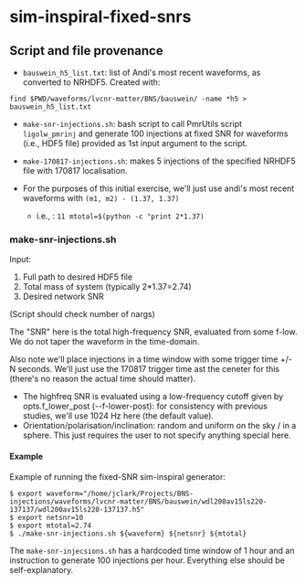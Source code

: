 # sim-inspiral-fixed-snrs
## Script and file provenance

 * `bauswein_h5_list.txt`: list of Andi's most recent waveforms, as converted
    to NRHDF5. Created with:
```
find $PWD/waveforms/lvcnr-matter/BNS/bauswein/ -name *h5 > bauswein_h5_list.txt
```
 * `make-snr-injections.sh`: bash script to call PmrUtils script
    `ligolw_pmrinj` and generate 100 injections at fixed SNR for waveforms (i.e.,
    HDF5 file) provided as 1st input argument to the script.
 * `make-170817-injections.sh`:  makes 5 injections of the specified NRHDF5 file
   with 170817 localisation.


 * For the purposes of this initial exercise, we'll just use andi's most recent
   waveforms with `(m1, m2) - (1.37, 1.37)`
   * i.e., : `11 mtotal=$(python -c "print 2*1.37)`


### make-snr-injections.sh
Input:
 1. Full path to desired HDF5 file
 1. Total mass of system (typically 2*1.37=2.74)
 1. Desired network SNR

(Script should check number of nargs)

The "SNR" here is the total high-frequency SNR, evaluated from some f-low.  We
do not taper the waveform in the time-domain.

Also note we'll place injections in a time window with some trigger time +/- N
seconds.  We'll just use the 170817 trigger time ast the ceneter for this
(there's no reason the actual time should matter).

 * The highfreq SNR is evaluated using a low-frequency cutoff given by
   opts.f_lower_post (--f-lower-post): for consistency with previous studies,
   we'll use 1024 Hz here (the default value).
 * Orientation/polarisation/inclination: random and uniform on the sky / in a
   sphere.  This just requires the user to not specify anything special here.

#### Example
Example of running the fixed-SNR sim-inspiral generator:

```
$ export waveform="/home/jclark/Projects/BNS-injections/waveforms/lvcnr-matter/BNS/bauswein/wdl200av15ls220-137137/wdl200av15ls220-137137.h5"
$ export netsnr=10
$ export mtotal=2.74
$ ./make-snr-injections.sh ${waveform} ${netsnr} ${mtotal}
```

The `make-snr-injecsions.sh` has a hardcoded time window of 1 hour and an
instruction to generate 100 injections per hour.  Everything else should be
self-explanatory.






